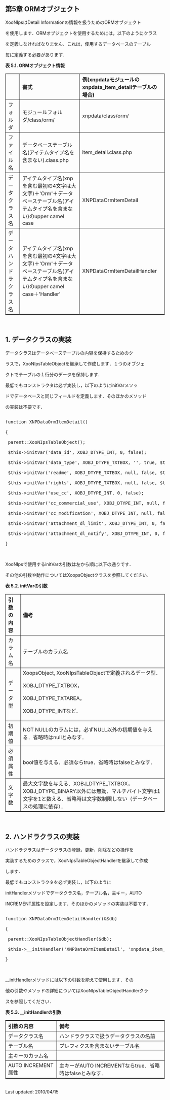 <body>

 <div id="page">

 <div xmlns="http://www.w3.org/1999/xhtml" class="navheader">

 </div>

 <div xmlns="http://www.w3.org/1999/xhtml" class="chapter" lang="ja" id="orm" xml:lang="ja">

 <div xmlns="" class="titlepage">

 <div>

 <div>

 <h2 xmlns="http://www.w3.org/1999/xhtml" class="title"><a id="orm"></a>第5章 ORMオブジェクト</h2>

 </div>

 </div>

 </div>

 <p>XooNIpsはDetail Informationの情報を扱うためのORMオブジェクト

 を使用します．ORMオブジェクトを使用するためには，以下のようにクラス

 を定義しなければなりません．これは，使用するデータベースのテーブル

 毎に定義する必要があります．</p>

 <div class="table">

 <a id="table.orm"></a>

 <p class="title">

 <b>表 5.1. ORMオブジェクト情報</b>

 </p>

 <div class="table-contents">

 <table summary="ORMオブジェクト情報" cellspacing="0" cellpadding="5" border="0" style="border-collapse: collapse;border-top: 0.5pt solid ; border-bottom: 0.5pt solid ; border-left: 0.5pt solid ; border-right: 0.5pt solid ; ">

 <colgroup>

 <col />

 <col />

 <col />

 </colgroup>

 <thead>

 <tr>

 <th style="border-right: 0.5pt solid ; border-bottom: 0.5pt solid ; " align="left"> </th>

 <th style="border-right: 0.5pt solid ; border-bottom: 0.5pt solid ; " align="left">書式</th>

 <th style="border-bottom: 0.5pt solid ; " align="left">例(xnpdataモジュールのxnpdata_item_detailテーブルの場合)</th>

 </tr>

 </thead>

 <tbody>

 <tr>

 <td style="border-right: 0.5pt solid ; border-bottom: 0.5pt solid ; " align="left">フォルダ</td>

 <td style="border-right: 0.5pt solid ; border-bottom: 0.5pt solid ; " align="left">モジュールフォルダ/class/orm/</td>

 <td style="border-bottom: 0.5pt solid ; " align="left">xnpdata/class/orm/</td>

 </tr>

 <tr>

 <td style="border-right: 0.5pt solid ; border-bottom: 0.5pt solid ; " align="left">ファイル名</td>

 <td style="border-right: 0.5pt solid ; border-bottom: 0.5pt solid ; " align="left">データベーステーブル名(アイテムタイプ名を含まない).class.php</td>

 <td style="border-bottom: 0.5pt solid ; " align="left">item_detail.class.php</td>

 </tr>

 <tr>

 <td style="border-right: 0.5pt solid ; border-bottom: 0.5pt solid ; " align="left">データクラス名</td>

 <td style="border-right: 0.5pt solid ; border-bottom: 0.5pt solid ; " align="left">アイテムタイプ名(xnpを含む最初の4文字は大文字)＋'Orm'＋データベーステーブル名(アイテムタイプ名を含まない)のupper camel case</td>

 <td style="border-bottom: 0.5pt solid ; " align="left">XNPDataOrmItemDetail</td>

 </tr>

 <tr>

 <td style="border-right: 0.5pt solid ; " align="left">データハンドラクラス名</td>

 <td style="border-right: 0.5pt solid ; " align="left">アイテムタイプ名(xnpを含む最初の4文字は大文字)＋'Orm'＋データベーステーブル名(アイテムタイプ名を含まない)のupper camel case＋'Handler'</td>

 <td style="" align="left">XNPDataOrmItemDetailHandler</td>

 </tr>

 </tbody>

 </table>

 </div>

 </div>

 <br class="table-break" />

 <div class="section" lang="ja" xml:lang="ja">

 <div xmlns="" class="titlepage">

 <div>

 <div>

 <h2 xmlns="http://www.w3.org/1999/xhtml" class="title" style="clear: both"><a id="orm.dataclass"></a>1. データクラスの実装</h2>

 </div>

 </div>

 </div>

 <p>データクラスはデータベーステーブルの内容を保持するためのク

 ラスで，XooNIpsTableObjectを継承して作成します．１つのオブジェ

 クトでテーブルの１行分のデータを保持します．</p>

 <p>最低でもコンストラクタは必ず実装し，以下のようにinitVarメソッ

 ドでデータベースと同じフィールドを定義します．そのほかのメソッド

 の実装は不要です．</p>

 <pre class="programlisting">

function XNPDataOrmItemDetail()

{

 parent::XooNIpsTableObject();

 $this-&gt;initVar('data_id', XOBJ_DTYPE_INT, 0, false);

 $this-&gt;initVar('data_type', XOBJ_DTYPE_TXTBOX, '', true, $this-&gt;lengths['data_type']);

 $this-&gt;initVar('readme', XOBJ_DTYPE_TXTBOX, null, false, $this-&gt;lengths['readme']);

 $this-&gt;initVar('rights', XOBJ_DTYPE_TXTBOX, null, false, $this-&gt;lengths['rights']);

 $this-&gt;initVar('use_cc', XOBJ_DTYPE_INT, 0, false);

 $this-&gt;initVar('cc_commercial_use', XOBJ_DTYPE_INT, null, false);

 $this-&gt;initVar('cc_modification', XOBJ_DTYPE_INT, null, false);

 $this-&gt;initVar('attachment_dl_limit', XOBJ_DTYPE_INT, 0, false);

 $this-&gt;initVar('attachment_dl_notify', XOBJ_DTYPE_INT, 0, false);

}

 </pre>

 <p>XooNIpsで使用するinitVarの引数は左から順に以下の通りです．

 その他の引数や動作についてはXoopsObjectクラスを参照してください．

 </p>

 <div class="table">

 <a id="table.orm.dataclass.initvar"></a>

 <p class="title">

 <b>表 5.2. initVarの引数</b>

 </p>

 <div class="table-contents">

 <table summary="initVarの引数" cellspacing="0" cellpadding="5" border="0" style="border-collapse: collapse;border-top: 0.5pt solid ; border-bottom: 0.5pt solid ; border-left: 0.5pt solid ; border-right: 0.5pt solid ; ">

 <colgroup>

 <col />

 <col />

 </colgroup>

 <thead>

 <tr>

 <th style="border-right: 0.5pt solid ; border-bottom: 0.5pt solid ; " align="left">引数の内容</th>

 <th style="border-bottom: 0.5pt solid ; " align="left">備考</th>

 </tr>

 </thead>

 <tbody>

 <tr>

 <td style="border-right: 0.5pt solid ; border-bottom: 0.5pt solid ; " align="left">カラム名</td>

 <td style="border-bottom: 0.5pt solid ; " align="left">テーブルのカラム名</td>

 </tr>

 <tr>

 <td style="border-right: 0.5pt solid ; border-bottom: 0.5pt solid ; " align="left">データ型</td>

 <td style="border-bottom: 0.5pt solid ; " align="left">XoopsObject, XooNIpsTableObjectで定義されるデータ型．

XOBJ_DTYPE_TXTBOX，

XOBJ_DTYPE_TXTAREA，

XOBJ_DTYPE_INTなど．</td>

 </tr>

 <tr>

 <td style="border-right: 0.5pt solid ; border-bottom: 0.5pt solid ; " align="left">初期値</td>

 <td style="border-bottom: 0.5pt solid ; " align="left">NOT NULLのカラムには，必ずNULL以外の初期値を与える．省略時はnullとみなす．</td>

 </tr>

 <tr>

 <td style="border-right: 0.5pt solid ; border-bottom: 0.5pt solid ; " align="left">必須属性</td>

 <td style="border-bottom: 0.5pt solid ; " align="left">bool値を与える．必須ならtrue．省略時はfalseとみなす．</td>

 </tr>

 <tr>

 <td style="border-right: 0.5pt solid ; " align="left">文字数</td>

 <td style="" align="left">最大文字数を与える．XOBJ_DTYPE_TXTBOX，XOBJ_DTYPE_BINARY以外には無効．マルチバイト文字は1文字を1と数える．省略時は文字数制限しない（データベースの処理に依存）．</td>

 </tr>

 </tbody>

 </table>

 </div>

 </div>

 <br class="table-break" />

 </div>

 <div class="section" lang="ja" xml:lang="ja">

 <div xmlns="" class="titlepage">

 <div>

 <div>

 <h2 xmlns="http://www.w3.org/1999/xhtml" class="title" style="clear: both"><a id="orm.handlerclass"></a>2. ハンドラクラスの実装</h2>

 </div>

 </div>

 </div>

 <p>ハンドラクラスはデータクラスの登録，更新，削除などの操作を

 実装するためのクラスで，XooNIpsTableObjectHandlerを継承して作成

 します．

 </p>

 <p>最低でもコンストラクタを必ず実装し，以下のように

 initHandlerメソッドでデータクラス名，テーブル名，主キー，AUTO

 INCREMENT属性を設定します．そのほかのメソッドの実装は不要です．</p>

 <pre class="programlisting">

function XNPDataOrmItemDetailHandler(&amp;$db)

{

 parent::XooNIpsTableObjectHandler($db);

 $this-&gt;__initHandler('XNPDataOrmItemDetail', 'xnpdata_item_detail', 'data_id', false);

}

 </pre>

 <p>__initHandlerメソッドには以下の引数を能えて使用します．その

 他の引数やメソッドの詳細についてはXooNIpsTableObjectHandlerクラ

 スを参照してください．

 </p>

 <div class="table">

 <a id="table.orm.handlerclass.inithandler"></a>

 <p class="title">

 <b>表 5.3. __initHandlerの引数</b>

 </p>

 <div class="table-contents">

 <table summary="__initHandlerの引数" cellspacing="0" cellpadding="5" border="0" style="border-collapse: collapse;border-top: 0.5pt solid ; border-bottom: 0.5pt solid ; border-left: 0.5pt solid ; border-right: 0.5pt solid ; ">

 <colgroup>

 <col />

 <col />

 </colgroup>

 <thead>

 <tr>

 <th style="border-right: 0.5pt solid ; border-bottom: 0.5pt solid ; " align="left">引数の内容</th>

 <th style="border-bottom: 0.5pt solid ; " align="left">備考</th>

 </tr>

 </thead>

 <tbody>

 <tr>

 <td style="border-right: 0.5pt solid ; border-bottom: 0.5pt solid ; " align="left">データクラス名</td>

 <td style="border-bottom: 0.5pt solid ; " align="left">ハンドラクラスで扱うデータクラスの名前</td>

 </tr>

 <tr>

 <td style="border-right: 0.5pt solid ; border-bottom: 0.5pt solid ; " align="left">テーブル名</td>

 <td style="border-bottom: 0.5pt solid ; " align="left">プレフィクスを含まないテーブル名</td>

 </tr>

 <tr>

 <td style="border-right: 0.5pt solid ; border-bottom: 0.5pt solid ; " align="left">主キーのカラム名</td>

 <td style="border-bottom: 0.5pt solid ; " align="left"> </td>

 </tr>

 <tr>

 <td style="border-right: 0.5pt solid ; " align="left">AUTO INCREMENT属性</td>

 <td style="" align="left">主キーがAUTO INCREMENTならtrue．省略時はfalseとみなす．</td>

 </tr>

 </tbody>

 </table>

 </div>

 </div>

 <br class="table-break" />

 </div>

 </div>

 <div xmlns="http://www.w3.org/1999/xhtml" class="navfooter">

 </div>

 <div class="lastupdated">Last updated: 2010/04/15</div>

 </div>

 </body>


